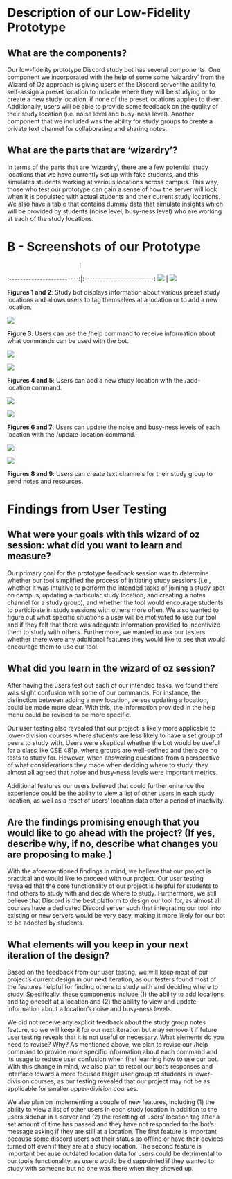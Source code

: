 # Description of our Low-Fidelity Prototype

## What are the components?

Our low-fidelity prototype Discord study bot has several components. One component we incorporated with the help of some some ‘wizardry’ from the Wizard of Oz approach is giving users of the Discord server the ability to self-assign a preset location to indicate where they will be studying or to create a new study location, if none of the preset locations applies to them. Additionally, users will be able to provide some feedback on the quality of their study location (i.e. noise level and busy-ness level). Another component that we included was the ability for study groups to create a private text channel for collaborating and sharing notes.

## What are the parts that are ‘wizardry’?

In terms of the parts that are ‘wizardry’, there are a few potential study locations that we have currently set up with fake students, and this simulates students working at various locations across campus. This way, those who test our prototype can gain a sense of how the server will look when it is populated with actual students and their current study locations. We also have a table that contains dummy data that simulate insights which will be provided by students (noise level, busy-ness level) who are working at each of the study locations.

# B - Screenshots of our Prototype

                           |  
:-------------------------:|:-------------------------:
![](images/G3/image2.png)  |  ![](images/G3/image6.png)

**Figures 1 and 2**: Study bot displays information about various preset study locations and allows users to tag themselves at a location or to add a new location.

![](images/G3/image9.png)

**Figure 3**: Users can use the /help command to receive information about what commands can be used with the bot.

![](images/G3/image3.png)

![](images/G3/image7.png)

**Figures 4 and 5**: Users can add a new study location with the /add-location command.

![](images/G3/image1.png)

![](images/G3/image8.png)

**Figures 6 and 7**: Users can update the noise and busy-ness levels of each location with the /update-location command.

![](images/G3/image4.png)

![](images/image5.png)

**Figures 8 and 9**: Users can create text channels for their study group to send notes and resources.

# Findings from User Testing

## What were your goals with this wizard of oz session: what did you want to learn and measure?

Our primary goal for the prototype feedback session was to determine whether our tool simplified the process of initiating study sessions (i.e., whether it was intuitive to perform the intended tasks of joining a study spot on campus, updating a particular study location, and creating a notes channel for a study group), and whether the tool would encourage students to participate in study sessions with others more often. We also wanted to figure out what specific situations a user will be motivated to use our tool and if they felt that there was adequate information provided to incentivize them to study with others. Furthermore, we wanted to ask our testers whether there were any additional features they would like to see that would encourage them to use our tool.

## What did you learn in the wizard of oz session?  

After having the users test out each of our intended tasks, we found there was slight confusion with some of our commands. For instance, the distinction between adding a new location, versus updating a location, could be made more clear. With this, the information provided in the help menu could be revised to be more specific.

Our user testing also revealed that our project is likely more applicable to lower-division courses where students are less likely to have a set group of peers to study with. Users were skeptical whether the bot would be useful for a class like CSE 481p, where groups are well-defined and there are no tests to study for. However, when answering questions from a perspective of what considerations they made when deciding where to study, they almost all agreed that noise and busy-ness levels were important metrics.

Additional features our users believed that could further enhance the experience could be the ability to view a list of other users in each study location, as well as a reset of users’ location data after a period of inactivity.

## Are the findings promising enough that you would like to go ahead with the project? (If yes, describe why, if no, describe what changes you are proposing to make.) 

With the aforementioned findings in mind, we believe that our project is practical and would like to proceed with our project. Our user testing revealed that the core functionality of our project is helpful for students to find others to study with and decide where to study. Furthermore, we still believe that Discord is the best platform to design our tool for, as almost all courses have a dedicated Discord server such that integrating our tool into existing or new servers would be very easy, making it more likely for our bot to be adopted by students.

## What elements will you keep in your next iteration of the design? 

Based on the feedback from our user testing, we will keep most of our project’s current design in our next iteration, as our testers found most of the features helpful for finding others to study with and deciding where to study. Specifically, these components include (1) the ability to add locations and tag oneself at a location and (2) the ability to view and update information about a location’s noise and busy-ness levels. 

We did not receive any explicit feedback about the study group notes feature, so we will keep it for our next iteration but may remove it if future user testing reveals that it is not useful or necessary.
What elements do you need to revise? Why?
As mentioned above, we plan to revise our /help command to provide more specific information about each command and its usage to reduce user confusion when first learning how to use our bot. With this change in mind, we also plan to retool our bot’s responses and interface toward a more focused target user group of students in lower-division courses, as our testing revealed that our project may not be as applicable for smaller upper-division courses. 

We also plan on implementing a couple of new features, including (1)  the ability to view a list of other users in each study location in addition to the users sidebar in a server and (2) the resetting of users’ location tag after a set amount of time has passed and they have not responded to the bot’s message asking if they are still at a location. The first feature is important because some discord users set their status as offline or have their devices turned off even if they are at a study location. The second feature is important because outdated location data for users could be detrimental to our tool’s functionality, as users would be disappointed if they wanted to study with someone but no one was there when they showed up. 
